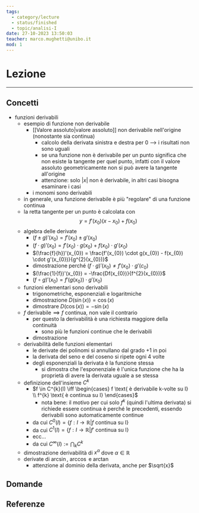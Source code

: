 ```yaml
---
tags:
  - category/lecture
  - status/finished
  - topic/analisi-I
date: 27-10-2023 13:50:03
teacher: marco.mughetti@unibo.it
mod: 1
---
```

# Lezione
---
## Concetti
- funzioni derivabili
	- esempio di funzione non derivabile
		- [[Valore assoluto|valore assoluto]] non derivabile nell'origine (nonostante sia continua)
			- calcolo della derivata sinistra e destra per 0 --> i risultati non sono uguali
			- se una funzione non è derivabile per un punto significa che non esiste la tangente per quel punto, infatti con il valore assoluto geometricamente non si può avere la tangente all'origine
			- attenzione: solo $|x|$ non è derivabile, in altri casi bisogna esaminare i casi
		- i monomi sono derivabili
	- in generale, una funzione derivabile è più "regolare" di una funzione continua
	- la retta tangente per un punto è calcolata con
	  $$y = f'(x_{0})(x-x_{0}) + f(x_{0})$$
	- algebra delle derivate
		- $(f \pm g)'(x_{0}) = f'(x_{0}) \pm g'(x_{0})$
		- $(f \cdot g)'(x_{0}) = f'(x_{0}) \cdot g(x_{0}) + f(x_{0}) \cdot g'(x_{0})$
		- $(\frac{f}{h})'(x_{0}) = \frac{f'(x_{0}) \cdot g(x_{0}) - f(x_{0}) \cdot g'(x_{0})}{g^{2}(x_{0})}$
		- dimostrazione perché $(f \cdot g)'(x_{0}) \neq f'(x_{0}) \cdot g'(c_{0})$
		- $(\frac{1}{f})'(x_{0}) = -\frac{Df(x_{0})}{f^{2}(x_{0})}$
		- $(f \circ g)'(x_{0}) = f'(g(x_{0})) \cdot g'(x_{0})$
	- funzioni elementari sono derivabili
		- trigonometriche, esponenziali e logaritmiche
		- dimostrazione $D(\sin(x)) = \cos(x)$
		- dimostrare $D(\cos(x)) = -\sin(x)$
	- $f \text{ derivabile} \implies f \text{ continua}$, non vale il contrario
		- per questo la derivabilità è una richiesta maggiore della continuità
			- sono più le funzioni continue che le derivabili
		- dimostrazione
	- derivabilità delle funzioni elementari
		- le derivate dei polinomi si annullano dal grado +1 in poi
		- la derivata del seno e del coseno si ripete ogni 4 volte
		- degli esponenziali la derivata è la funzione stessa
			- si dimostra che l'esponenziale è l'unica funzione che ha la proprietà di avere la derivata uguale a se stessa
	- definizione dell'insieme $C^{k}$
		- $f \in C^{k}(I) \iff \begin{cases} f \text{ è derivabile k-volte su I} \\ f^{k} \text{ è continua su I} \end{cases}$
			- nota bene: il motivo per cui solo $f^{k}$ (quindi l'ultima derivata) si richiede essere continua è perché le precedenti, essendo derivabili sono automaticamente continue
		- da cui $C^{0}(I) = \{f: I \to \mathbb{R} | f \text{ continua su I}\}$
		- da cui $C^{1}(I) = \{f: I \to \mathbb{R} | f' \text{ continua su I}\}$
		- ecc...
		- da cui $C^{\infty}(I) := \bigcap_{k} C^{k}$
	- dimostrazione derivabilità di $x^{\alpha}$ dove $\alpha \in \mathbb{R}$
	- derivate di $\arcsin$, $\arccos$ e $\arctan$
		- attenzione al dominio della derivata, anche per $\sqrt{x}$

## Domande

## Referenze
